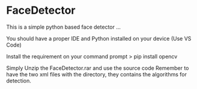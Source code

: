 # FaceDetector
This is a simple python based face detector ...

You should have a proper IDE and Python installed on your device (Use VS Code)

Install the requirement on your command prompt >
pip install opencv 

Simply Unzip the FaceDetector.rar and use the source code
Remember to have the two xml files with the directory, they contains the algorithms for detection.
